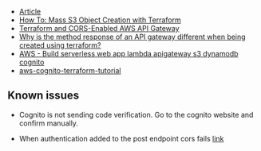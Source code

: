 
- [Article](https://geekrodion.medium.com/deploying-spa-on-aws-with-terraform-358ba2aeaf9b)
- [How To: Mass S3 Object Creation with Terraform](https://chrisdecairos.ca/s3-objects-terraform/)
- [Terraform and CORS-Enabled AWS API Gateway](https://medium.com/@MrPonath/terraform-and-aws-api-gateway-a137ee48a8ac)
- [Why is the method response of an API gateway different when being created using terraform?
](https://stackoverflow.com/questions/56071536/why-is-the-method-response-of-an-api-gateway-different-when-being-created-using)
- [AWS - Build serverless web app lambda apigateway s3 dynamodb cognito](https://aws.amazon.com/getting-started/hands-on/build-serverless-web-app-lambda-apigateway-s3-dynamodb-cognito/module-3/)
- [aws-cognito-terraform-tutorial](https://johncodeinaire.com/aws-cognito-terraform-tutorial/)


## Known issues
- Cognito is not sending code verification. Go to the cognito website and confirm manually.

- When authentication added to the post endpoint cors fails [link](https://forums.aws.amazon.com/thread.jspa?threadID=213844)